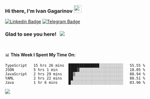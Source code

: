 ### Hi there, I'm Ivan Gagarinov <img src="https://media.giphy.com/media/hvRJCLFzcasrR4ia7z/giphy.gif" width="25px">

[![Linkedin Badge](https://img.shields.io/badge/-LinkedIn-0e76a8?style=flat-square&logo=Linkedin&logoColor=white)](https://linkedin.com/in/ivan-gagarinov-142ba3141/)
[![Telegram Badge](https://img.shields.io/badge/-Telegram-0088cc?style=flat-square&logo=Telegram&logoColor=white)](https://t.me/igagarinov)

### Glad to see you here! &nbsp; ![](https://visitor-badge.glitch.me/badge?page_id=dzencot.dzencot)

</br>

📊 **This Week I Spent My Time On:**
<!--START_SECTION:waka-->
```text
TypeScript   15 hrs 26 mins  ██████████████░░░░░░░░░░░   55.55 % 
JSON         5 hrs 1 min     ████▓░░░░░░░░░░░░░░░░░░░░   18.05 % 
JavaScript   2 hrs 29 mins   ██▒░░░░░░░░░░░░░░░░░░░░░░   08.94 % 
YAML         2 hrs 22 mins   ██░░░░░░░░░░░░░░░░░░░░░░░   08.51 % 
Java         1 hr 6 mins     █░░░░░░░░░░░░░░░░░░░░░░░░   03.96 % 
```
<!--END_SECTION:waka-->

[![](https://github-readme-stats.vercel.app/api?username=dzencot&theme=gruvbox)](https://github.com/dzencot)
